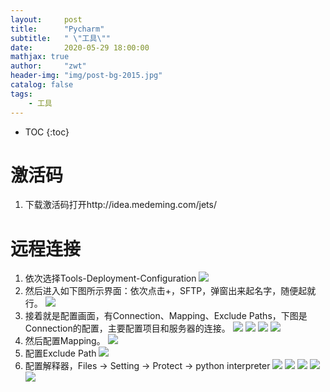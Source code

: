 ```yaml
---
layout:     post
title:      "Pycharm"
subtitle:   " \"工具\""
date:       2020-05-29 18:00:00
mathjax: true
author:     "zwt"
header-img: "img/post-bg-2015.jpg"
catalog: false
tags:
    - 工具
---
```

* TOC
{:toc}
# 激活码
1. 下载激活码打开http://idea.medeming.com/jets/

# 远程连接
1. 依次选择Tools-Deployment-Configuration
![](https://zwt0204.github.io//img/pycharm.jpg)
2. 然后进入如下图所示界面：依次点击+，SFTP，弹窗出来起名字，随便起就行。
![](https://zwt0204.github.io//img/pycharm1.png)
3. 接着就是配置画面，有Connection、Mapping、Exclude Paths，下图是Connection的配置，主要配置项目和服务器的连接。
![](https://zwt0204.github.io//img/pycharm2.png)
![](https://zwt0204.github.io//img/pycharm3.png)
![](https://zwt0204.github.io//img/pycharm4.png)
![](https://zwt0204.github.io//img/pycharm5.png)
4. 然后配置Mapping。
![](https://zwt0204.github.io//img/pycharm6.png)
5. 配置Exclude Path
![](https://zwt0204.github.io//img/pycharm7.png)
6. 配置解释器，Files → Setting → Protect → python interpreter
![](https://zwt0204.github.io//img/pycharm8.png)
![](https://zwt0204.github.io//img/pycharm9.png)
![](https://zwt0204.github.io//img/pycharm10.png)
![](https://zwt0204.github.io//img/pycharm11.png)
![](https://zwt0204.github.io//img/pycharm12.png)
